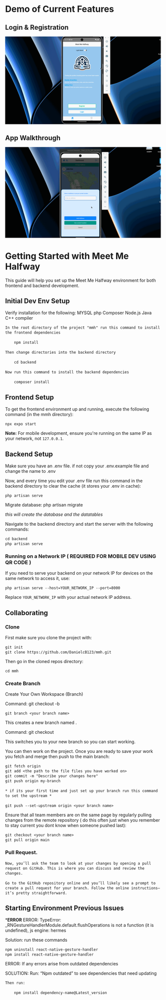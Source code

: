 # Demo of Current Features

## Login & Registration

![Alt Text](https://github.com/codeBender31/Meet-Me-Halfway/blob/master/Gifs/Login%3ARegisterPage.gif)

## App Walkthrough
![Alt Text](https://github.com/codeBender31/Meet-Me-Halfway/blob/master/Gifs/Walkthrough.gif)

# Getting Started with Meet Me Halfway

This guide will help you set up the Meet Me Halfway environment for both frontend and backend development.

## Initial Dev Env Setup

Verify installation for the following:
    MYSQL
    php
    Composer
    Node.js
    Java
    C++ compiler


    In the root directory of the project "mmh" run this command to install the frontend dependencies

        npm install

    Then change directories into the backend directory

        cd backend

    Now run this command to install the backend dependencies

        composer install

## Frontend Setup

To get the frontend environment up and running, execute the following command (in the mmh directory):

    npx expo start

**Note:** For mobile development, ensure you're running on the same IP as your network, not `127.0.0.1`.

## Backend Setup
    
Make sure you have an .env file. if not copy your .env.example file and change the name to .env

Now, and every time you edit your .env file run this command in the backend directory to clear the cache (it stores your .env in cache):

    php artisan serve

Migrate database:
    php artisan migrate

 *this will create the database and the datatables*


Navigate to the backend directory and start the server with the following commands:

    cd backend
    php artisan serve

### Running on a Network IP ( REQUIRED FOR MOBILE DEV USING QR CODE )

If you need to serve your backend on your network IP for devices on the same network to access it, use:

    php artisan serve --host=YOUR_NETWORK_IP --port=8000

Replace `YOUR_NETWORK_IP` with your actual network IP address.

## Collaborating

### Clone

First make sure you clone the project with:

    git init
    git clone https://github.com/DanielcB123/mmh.git

Then go in the cloned repos directory:

    cd mmh

### Create Branch

Create Your Own Workspace (Branch)


Command: 
    git checkout -b <your branch name>

    git branch <your branch name>


This creates a new branch named <your branch name>.

Command: 
    git checkout <your branch name>

This switches you to your new branch so you can start working.


You can then work on the project. Once you are ready to save your work you fetch and merge then push to the main branch:

    git fetch origin
    git add <the path to the file files you have worked on>
    git commit -m "Describe your changes here"
    git push origin my-branch

    * if its your first time and just set up your branch run this command to set the upstream *

    git push --set-upstream origin <your branch name>



Ensure that all team members are on the same page by regularly pulling changes from the remote repository ( do this often just when you remember to stay current you dont know when someone pushed last):

    git checkout <your branch name>
    git pull origin main



### Pull Request.

    Now, you’ll ask the team to look at your changes by opening a pull request on GitHub. This is where you can discuss and review the changes.

    Go to the GitHub repository online and you’ll likely see a prompt to create a pull request for your branch. Follow the online instructions—it’s pretty straightforward.


## Starting Environment Previous Issues


***ERROR**
 ERROR:
    TypeError: _RNGestureHandlerModule.default.flushOperations is not a function (it is undefined), js engine: hermes

 Solution: run these commands

    npm uninstall react-native-gesture-handler
    npm install react-native-gesture-handler

ERROR:
    If any errors arise from outdated dependencies

SOLUTION:
    Run:
        “Npm outdated” to see dependencies that need updating
        
    Then run:

        npm install dependency-name@Latest_version